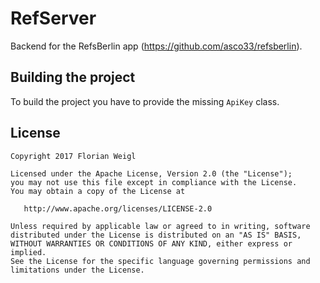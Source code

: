 # RefServer

Backend for the RefsBerlin app (https://github.com/asco33/refsberlin). 

## Building the project
To build the project you have to provide the missing `ApiKey` class. 


## License

    Copyright 2017 Florian Weigl

    Licensed under the Apache License, Version 2.0 (the "License");
    you may not use this file except in compliance with the License.
    You may obtain a copy of the License at

       http://www.apache.org/licenses/LICENSE-2.0

    Unless required by applicable law or agreed to in writing, software
    distributed under the License is distributed on an "AS IS" BASIS,
    WITHOUT WARRANTIES OR CONDITIONS OF ANY KIND, either express or implied.
    See the License for the specific language governing permissions and
    limitations under the License.
